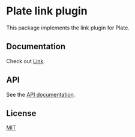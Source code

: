 # Plate link plugin

This package implements the link plugin for Plate.

## Documentation

Check out [Link](https://plate.udecode.io/docs/plugins/link).

## API

See the [API documentation](https://plate-api.udecode.io/globals.html). 

## License

[MIT](../../../LICENSE)
